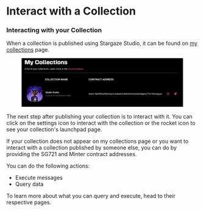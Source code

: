 # Interact with a Collection

### Interacting with your Collection

When a collection is published using Stargaze Studio, it can be found on [my collections](https://studio.stargaze.zone/collections/myCollections/) page.

<figure><img src="../../../.gitbook/assets/image (9).png" alt=""><figcaption></figcaption></figure>

The next step after publishing your collection is to interact with it. You can click on the settings icon to interact with the collection or the rocket icon to see your collection's launchpad page.

If your collection does not appear on my collections page or you want to interact with a collection published by someone else, you can do by providing the SG721 and Minter contract addresses.&#x20;

You can do the following actions:&#x20;

* Execute messages
* Query data

To learn more about what you can query and execute, head to their respective pages.
